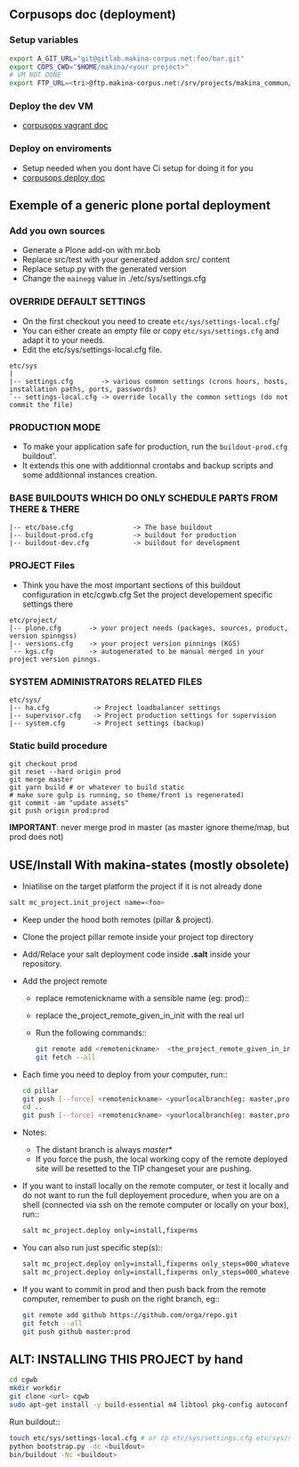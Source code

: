 ## Corpusops doc (deployment)

### Setup variables
```sh
export A_GIT_URL="git@gitlab.makina-corpus.net:foo/bar.git"
export COPS_CWD="$HOME/makina/<your project>"
# VM NOT DONE
export FTP_URL=<tri>@ftp.makina-corpus.net:/srv/projects/makina_commun/data/commun/nobackup/vm_bar/*-*box
```
### Deploy the dev VM
- [corpusops vagrant doc](https://github.com/corpusops/corpusops.bootstrap/blob/master/doc/projects/vagrant.md)

### Deploy on enviroments
- Setup needed when you dont have Ci setup for doing it for you
- [corpusops deploy doc](https://github.com/corpusops/corpusops.bootstrap/blob/master/doc/projects/deploy.md)


## Exemple of a generic plone portal deployment

### Add you own sources
- Generate a Plone add-on with mr.bob
- Replace src/test with your generated addon src/ content
- Replace setup.py with the generated version
- Change the `mainegg` value in ./etc/sys/settings.cfg

### OVERRIDE DEFAULT SETTINGS
- On the first checkout you need to create ``etc/sys/settings-local.cfg``/
- You can either create an empty file or copy ``etc/sys/settings.cfg`` and adapt it to your needs.
- Edit the etc/sys/settings-local.cfg file.
```
etc/sys
|
|-- settings.cfg       -> various common settings (crons hours, hosts, installation paths, ports, passwords)
`-- settings-local.cfg -> override locally the common settings (do not commit the file)
```
### PRODUCTION MODE
- To make your application safe for production, run the ``buildout-prod.cfg`` buildout'.
- It extends this one with additionnal crontabs and backup scripts and some additionnal instances creation.

### BASE BUILDOUTS WHICH DO ONLY SCHEDULE PARTS FROM THERE & THERE
```
|-- etc/base.cfg               -> The base buildout
|-- buildout-prod.cfg          -> buildout for production
|-- buildout-dev.cfg           -> buildout for development
```

### PROJECT Files
- Think you have the most important sections of this buildout configuration in etc/cgwb.cfg
Set the project developement  specific settings there
```
etc/project/
|-- plone.cfg       -> your project needs (packages, sources, product, version spinngss)
|-- versions.cfg    -> your project version pinnings (KGS)
`-- kgs.cfg         -> autogenerated to be manual merged in your project version pinngs.
```

### SYSTEM ADMINISTRATORS RELATED FILES
```
etc/sys/
|-- ha.cfg           -> Project loadbalancer settings
|-- supervisor.cfg   -> Project production settings for supervision
|-- system.cfg       -> Project settings (backup)

```

### Static build procedure
```
git checkout prod
git reset --hard origin prod
git merge master
git yarn build # or whatever to build static
# make sure gulp is running, so theme/front is regenerated)
git commit -am "update assets"
git push origin prod:prod
```

**IMPORTANT**: never merge prod in master (as master ignore theme/map, but prod does not)


## USE/Install With makina-states (mostly obsolete)
- Iniatilise on the target platform the project if it is not already done
```sh
salt mc_project.init_project name=<foo>
```

- Keep under the hood both remotes (pillar & project).
- Clone the project pillar remote inside your project top directory
- Add/Relace your salt deployment code inside **.salt** inside your repository.
- Add the project remote
    - replace remotenickname with a sensible name (eg: prod)::
    - replace the_project_remote_given_in_init with the real url
    - Run the following commands::

        ```sh
        git remote add <remotenickname>  <the_project_remote_given_in_init>
        git fetch --all
        ```

- Each time you need to deploy from your computer, run::
    ```sh
    cd pillar
    git push [--force] <remotenickname> <yourlocalbranch(eg: master,prod,whatever)>:master
    cd ..
    git push [--force] <remotenickname> <yourlocalbranch(eg: master,prod,whatever)>:master
    ```

- Notes:
    - The distant branch is always *master**
    - If you force the push, the local working copy of the remote deployed site
      will be resetted to the TIP changeset your are pushing.

- If you want to install locally on the remote computer, or test it locally and
  do not want to run the full deployement procedure, when you are on a shell
  (connected via ssh on the remote computer or locally on your box), run::
    ```sh
    salt mc_project.deploy only=install,fixperms
    ```
- You can also run just specific step(s)::
    ```sh
    salt mc_project.deploy only=install,fixperms only_steps=000_whatever
    salt mc_project.deploy only=install,fixperms only_steps=000_whatever,001_else
    ```
- If you want to commit in prod and then push back from the remote computer, remember
  to push on the right branch, eg::
    ```sh
    git remote add github https://github.com/orga/repo.git
    git fetch --all
    git push github master:prod
    ```

## ALT: INSTALLING THIS PROJECT  by hand
```sh
cd cgwb
mkdir workdir
git clone <url> cgwb
sudo apt-get install -y build-essential m4 libtool pkg-config autoconf gettext bzip2 groff man-db automake libsigc++-2.0-dev tcl8.5 git libssl-dev libxml2-dev libxslt1-dev libbz2-dev zlib1g-dev python-setuptools python-dev libjpeg62-dev libreadline-dev python-imaging wv poppler-utils libsqlite0-dev libgdbm-dev libdb-dev tcl8.5-dev tcl8.5-dev tcl8.4 tcl8.4-dev tk8.5-dev libsqlite3-dev libcurl4-openssl-dev
```

Run buildout::
```sh
touch etc/sys/settings-local.cfg # or cp etc/sys/settings.cfg etc/sys/settings-local.cfg
python bootstrap.py -dc <buildout>
bin/buildout -Nc <buildout>
```
